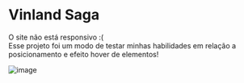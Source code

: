 <h1>Vinland Saga</h1>


<p>O site não está responsivo :( <br>
Esse projeto foi um modo de testar minhas habilidades em relação a posicionamento e efeito hover de elementos!<p>

![image](https://github.com/brokenmasks/copia-prime-video-vinland-saga/assets/152626265/c861e006-4cac-42a6-97b0-116bbd9bf5d3)
